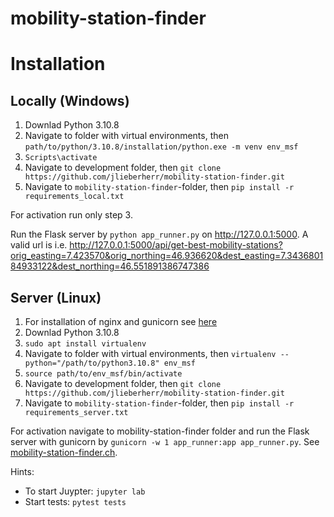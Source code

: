 # mobility-station-finder

# Installation

## Locally (Windows)
1. Downlad Python 3.10.8
2. Navigate to folder with virtual environments, then ```path/to/python/3.10.8/installation/python.exe -m venv env_msf```
3. ```Scripts\activate```
3. Navigate to development folder, then ```git clone https://github.com/jlieberherr/mobility-station-finder.git```
4. Navigate to ```mobility-station-finder```-folder, then ```pip install -r requirements_local.txt```

For activation run only step 3.

Run the Flask server by ```python app_runner.py``` on http://127.0.0.1:5000.
A valid url is i.e. http://127.0.0.1:5000/api/get-best-mobility-stations?orig_easting=7.423570&orig_northing=46.936620&dest_easting=7.343680184933122&dest_northing=46.551891386747386

## Server (Linux)
1. For installation of nginx and gunicorn see [here](https://www.linode.com/docs/guides/flask-and-gunicorn-on-ubuntu/#prepare-the-production-environment)
2. Downlad Python 3.10.8
3. ```sudo apt install virtualenv```
4. Navigate to folder with virtual environments, then ```virtualenv --python="/path/to/python3.10.8" env_msf```
5. ```source path/to/env_msf/bin/activate```
6. Navigate to development folder, then ```git clone https://github.com/jlieberherr/mobility-station-finder.git```
7. Navigate to ```mobility-station-finder```-folder, then ```pip install -r requirements_server.txt```

For activation navigate to mobility-station-finder folder and run the Flask server with gunicorn by ```gunicorn -w 1 app_runner:app app_runner.py```.
See [mobility-station-finder.ch](mobility-station-finder.ch).


Hints:
- To start Juypter: ```jupyter lab```
- Start tests: ```pytest tests```
